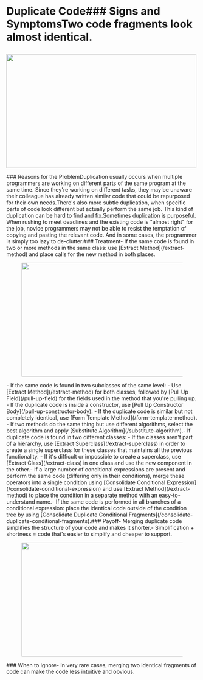 # Duplicate Code### Signs and SymptomsTwo code fragments look almost identical.<figure class="image">

<img
src="https://refactoring.guru/images/refactoring/content/smells/duplicate-code-01.png?id=16fe591195fa50073551852b3d44844e"
srcset="https://refactoring.guru/images/refactoring/content/smells/duplicate-code-01-2x.png?id=9e462bc4bd52927cf45cfc7dbc5907af 2x"
width="500" height="300" />
</figure>### Reasons for the ProblemDuplication usually occurs when multiple programmers are working on
different parts of the same program at the same time. Since they're
working on different tasks, they may be unaware their colleague has
already written similar code that could be repurposed for their own
needs.There's also more subtle duplication, when specific parts of code look
different but actually perform the same job. This kind of duplication
can be hard to find and fix.Sometimes duplication is purposeful. When rushing to meet deadlines and
the existing code is "almost right" for the job, novice programmers may
not be able to resist the temptation of copying and pasting the relevant
code. And in some cases, the programmer is simply too lazy to
de-clutter.### Treatment- If the same code is found in two or more methods in the same class:
    use [Extract Method](/extract-method) and place calls for the new
    method in both places.    <figure class="image">
    <img
    src="https://refactoring.guru/images/refactoring/content/smells/duplicate-code-02.png?id=50d92af3defe2c2688f66cde102c9c09"
    srcset="https://refactoring.guru/images/refactoring/content/smells/duplicate-code-02-2x.png?id=5b9325ca1b0369ec3423808380fa9022 2x"
    loading="lazy" width="500" height="300" />
    </figure>- If the same code is found in two subclasses of the same level:  - Use [Extract Method](/extract-method) for both classes, followed
        by [Pull Up Field](/pull-up-field) for the fields used in the
        method that you're pulling up.  - If the duplicate code is inside a constructor, use [Pull Up
        Constructor Body](/pull-up-constructor-body).  - If the duplicate code is similar but not completely identical,
        use [Form Template Method](/form-template-method).  - If two methods do the same thing but use different algorithms,
        select the best algorithm and apply [Substitute
        Algorithm](/substitute-algorithm).- If duplicate code is found in two different classes:  - If the classes aren't part of a hierarchy, use [Extract
        Superclass](/extract-superclass) in order to create a single
        superclass for these classes that maintains all the previous
        functionality.  - If it's difficult or impossible to create a superclass, use
        [Extract Class](/extract-class) in one class and use the new
        component in the other.- If a large number of conditional expressions are present and perform
    the same code (differing only in their conditions), merge these
    operators into a single condition using [Consolidate Conditional
    Expression](/consolidate-conditional-expression) and use [Extract
    Method](/extract-method) to place the condition in a separate method
    with an easy-to-understand name.- If the same code is performed in all branches of a conditional
    expression: place the identical code outside of the condition tree
    by using [Consolidate Duplicate Conditional
    Fragments](/consolidate-duplicate-conditional-fragments).### Payoff- Merging duplicate code simplifies the structure of your code and
    makes it shorter.- Simplification + shortness = code that's easier to simplify and
    cheaper to support.<figure class="image">
<img
src="https://refactoring.guru/images/refactoring/content/smells/duplicate-code-03.png?id=bd88b98ff5e5e1b5a4019cb0a50df9f5"
srcset="https://refactoring.guru/images/refactoring/content/smells/duplicate-code-03-2x.png?id=33df6a84eddb7c888f6757d4d80d5e20 2x"
loading="lazy" width="500" height="300" />
</figure>### When to Ignore- In very rare cases, merging two identical fragments of code can make
    the code less intuitive and obvious.
